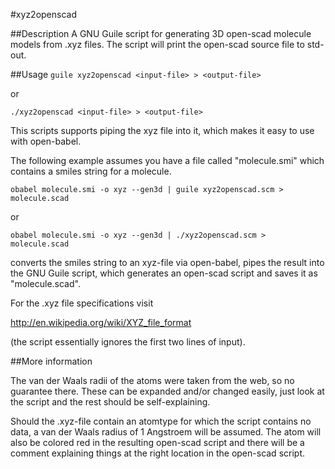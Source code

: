 #xyz2openscad

##Description
A GNU Guile script for generating 3D open-scad molecule
models from .xyz files.
The script will print the open-scad source file to std-out.

##Usage
`guile xyz2openscad <input-file> > <output-file>`

or

`./xyz2openscad <input-file> > <output-file>`

This scripts supports piping the xyz file into it, which
makes it easy to use with open-babel.

The following example assumes you have a file called
"molecule.smi" which contains a smiles string for a molecule.

`obabel molecule.smi -o xyz --gen3d | guile xyz2openscad.scm > molecule.scad`

or

`obabel molecule.smi -o xyz --gen3d | ./xyz2openscad.scm > molecule.scad`

converts the smiles string to an xyz-file via open-babel, pipes the
result into the GNU Guile script, which generates an open-scad script
and saves it as "molecule.scad".

For the .xyz file specifications visit

http://en.wikipedia.org/wiki/XYZ_file_format

(the script essentially ignores the first two lines of input).


##More information

The van der Waals radii of the atoms were taken from the web, so no
guarantee there. These can be expanded and/or changed easily, just
look at the script and the rest should be self-explaining.

Should the .xyz-file contain an atomtype for which the script contains no
data, a van der Waals radius of 1 Angstroem will be assumed. The atom will
also be colored red in the resulting open-scad script and there will
be a comment explaining things at the right location in the open-scad
script.
